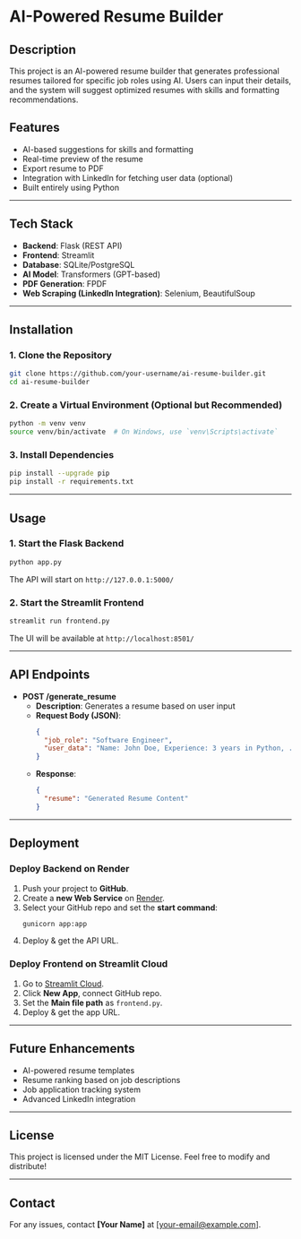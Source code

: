 # AI-Powered Resume Builder

## Description
This project is an AI-powered resume builder that generates professional resumes tailored for specific job roles using AI. Users can input their details, and the system will suggest optimized resumes with skills and formatting recommendations.

## Features
- AI-based suggestions for skills and formatting
- Real-time preview of the resume
- Export resume to PDF
- Integration with LinkedIn for fetching user data (optional)
- Built entirely using Python

---

## Tech Stack
- **Backend**: Flask (REST API)
- **Frontend**: Streamlit
- **Database**: SQLite/PostgreSQL
- **AI Model**: Transformers (GPT-based)
- **PDF Generation**: FPDF
- **Web Scraping (LinkedIn Integration)**: Selenium, BeautifulSoup

---

## Installation

### 1. Clone the Repository
```bash
git clone https://github.com/your-username/ai-resume-builder.git
cd ai-resume-builder
```

### 2. Create a Virtual Environment (Optional but Recommended)
```bash
python -m venv venv
source venv/bin/activate  # On Windows, use `venv\Scripts\activate`
```

### 3. Install Dependencies
```bash
pip install --upgrade pip
pip install -r requirements.txt
```

---

## Usage

### 1. Start the Flask Backend
```bash
python app.py
```
The API will start on `http://127.0.0.1:5000/`

### 2. Start the Streamlit Frontend
```bash
streamlit run frontend.py
```
The UI will be available at `http://localhost:8501/`

---

## API Endpoints
- **POST /generate_resume**
  - **Description**: Generates a resume based on user input
  - **Request Body (JSON)**:
    ```json
    {
      "job_role": "Software Engineer",
      "user_data": "Name: John Doe, Experience: 3 years in Python, ..."
    }
    ```
  - **Response**:
    ```json
    {
      "resume": "Generated Resume Content"
    }
    ```

---

## Deployment
### **Deploy Backend on Render**
1. Push your project to **GitHub**.
2. Create a **new Web Service** on [Render](https://render.com/).
3. Select your GitHub repo and set the **start command**:
   ```bash
   gunicorn app:app
   ```
4. Deploy & get the API URL.

### **Deploy Frontend on Streamlit Cloud**
1. Go to [Streamlit Cloud](https://share.streamlit.io/).
2. Click **New App**, connect GitHub repo.
3. Set the **Main file path** as `frontend.py`.
4. Deploy & get the app URL.

---

## Future Enhancements
- AI-powered resume templates
- Resume ranking based on job descriptions
- Job application tracking system
- Advanced LinkedIn integration

---

## License
This project is licensed under the MIT License. Feel free to modify and distribute!

---

## Contact
For any issues, contact **[Your Name]** at [your-email@example.com].

